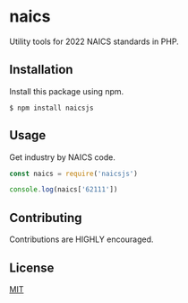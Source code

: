 # naics
Utility tools for 2022 NAICS standards in PHP.

## Installation
Install this package using npm.
```
$ npm install naicsjs
```

## Usage
Get industry by NAICS code.
```javascript
const naics = require('naicsjs')

console.log(naics['62111'])
```

## Contributing
Contributions are HIGHLY encouraged.

## License
[MIT](https://choosealicense.com/licenses/mit/)
